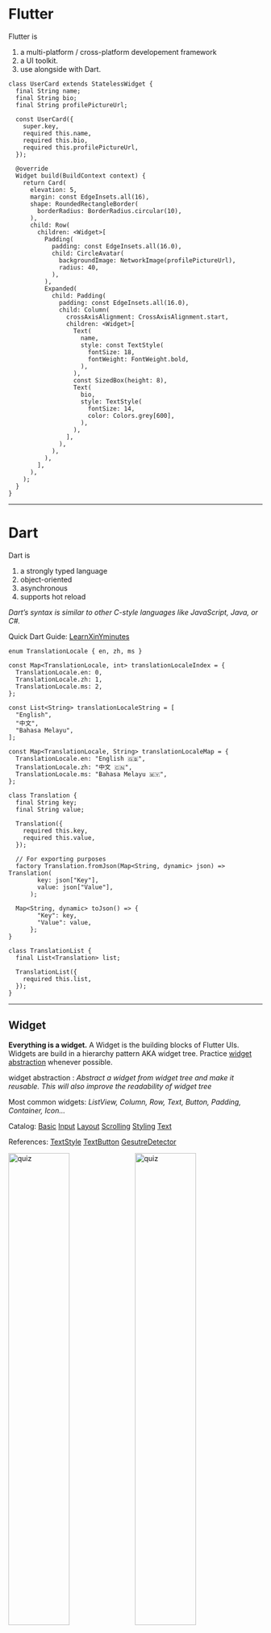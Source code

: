 # Flutter
Flutter is 
1. a multi-platform / cross-platform developement framework
2. a UI toolkit. 
3. use alongside with Dart.

```
class UserCard extends StatelessWidget {
  final String name;
  final String bio;
  final String profilePictureUrl;

  const UserCard({
    super.key,
    required this.name,
    required this.bio,
    required this.profilePictureUrl,
  });

  @override
  Widget build(BuildContext context) {
    return Card(
      elevation: 5,
      margin: const EdgeInsets.all(16),
      shape: RoundedRectangleBorder(
        borderRadius: BorderRadius.circular(10),
      ),
      child: Row(
        children: <Widget>[
          Padding(
            padding: const EdgeInsets.all(16.0),
            child: CircleAvatar(
              backgroundImage: NetworkImage(profilePictureUrl),
              radius: 40,
            ),
          ),
          Expanded(
            child: Padding(
              padding: const EdgeInsets.all(16.0),
              child: Column(
                crossAxisAlignment: CrossAxisAlignment.start,
                children: <Widget>[
                  Text(
                    name,
                    style: const TextStyle(
                      fontSize: 18,
                      fontWeight: FontWeight.bold,
                    ),
                  ),
                  const SizedBox(height: 8),
                  Text(
                    bio,
                    style: TextStyle(
                      fontSize: 14,
                      color: Colors.grey[600],
                    ),
                  ),
                ],
              ),
            ),
          ),
        ],
      ),
    );
  }
}
```
---
# Dart
Dart is 
1. a strongly typed language
2. object-oriented
3. asynchronous
4. supports hot reload

*Dart’s syntax is similar to other C-style languages like JavaScript, Java, or C#.*

Quick Dart Guide:
[LearnXinYminutes](https://learnxinyminutes.com/docs/dart/)

```
enum TranslationLocale { en, zh, ms }

const Map<TranslationLocale, int> translationLocaleIndex = {
  TranslationLocale.en: 0,
  TranslationLocale.zh: 1,
  TranslationLocale.ms: 2,
};

const List<String> translationLocaleString = [
  "English",
  "中文",
  "Bahasa Melayu",
];

const Map<TranslationLocale, String> translationLocaleMap = {
  TranslationLocale.en: "English 🇬🇧",
  TranslationLocale.zh: "中文 🇨🇳",
  TranslationLocale.ms: "Bahasa Melayu 🇲🇾",
};

class Translation {
  final String key;
  final String value;

  Translation({
    required this.key,
    required this.value,
  });

  // For exporting purposes
  factory Translation.fromJson(Map<String, dynamic> json) => Translation(
        key: json["Key"],
        value: json["Value"],
      );

  Map<String, dynamic> toJson() => {
        "Key": key,
        "Value": value,
      };
}

class TranslationList {
  final List<Translation> list;

  TranslationList({
    required this.list,
  });
}
```

---
## Widget
**Everything is a widget.** A Widget is the building blocks of Flutter UIs. Widgets are build in a hierarchy pattern AKA widget tree. Practice <u>widget abstraction</u> whenever possible.

widget abstraction
 : <i>Abstract a widget from widget tree and make it reusable. This will also improve the readability of widget tree</i>

Most common widgets: *ListView, Column, Row, Text, Button, Padding, Container, Icon...*

Catalog:
[Basic](https://docs.flutter.dev/ui/widgets/basics)
[Input](https://docs.flutter.dev/ui/widgets/input)
[Layout](https://docs.flutter.dev/ui/widgets/layout)
[Scrolling](https://docs.flutter.dev/ui/widgets/scrolling)
[Styling](https://docs.flutter.dev/ui/widgets/styling)
[Text](https://docs.flutter.dev/ui/widgets/text)


References:
[TextStyle](https://api.flutter.dev/flutter/painting/TextStyle-class.html)
[TextButton](https://api.flutter.dev/flutter/material/TextButton-class.html)
[GesutreDetector](https://api.flutter.dev/flutter/widgets/GestureDetector-class.html)

<img src="widget_0.webp" alt="quiz" width="49%"/>
<img src="widget_2.jpeg" alt="quiz" width="49%"/>

<br><br>

#### Types of Widgets
1. Stateless Widget
    Stateless widgets are immutable. Once they are built, their state cannot change.
    *E.g. Text, App Bar, Basic Button*
2. Stateful widgets can change their state during the app’s lifecycle. Responsive to user actions and other events.
    *E.g. Forms, Filter Buttons, Video Player*

*note: stateless widget and its data will still be mutated if its parent widget mutate.*

<img src="widget_1.png" alt="quiz" height="500px"/>

<br>Try to keep stateful widget as <u>small</u> as possible to reduce complexity. 

small
 : <i>the responsibility of the widget is minimal</i>

---
## Navigation

<u>**Navigator 1.0**</u>
Navigator 1.0 is simple and suitable for most apps. Navigate between screens with `push` and `pop`.
```
Navigator.of(context).push(
  MaterialPageRoute(
    builder: (BuildContext context) => HomeScreen(),
  ),
);
```
`Navigator.of(context).pop()`


<u>**Go Router**</u>
Go Router is one of the many navigation packages in Flutter. This is also what we are using in our projects, with some modifications. Firstly, We declares the routes by creating a `GoRoute` in the `GoRouter` Widget. 
```
/// The route configuration.
final GoRouter _router = GoRouter(
  routes: <RouteBase>[
    GoRoute(
      path: '/',
      builder: (BuildContext context, GoRouterState state) {
        return const HomeScreen();
      },
      routes: <RouteBase>[
        GoRoute(
          path: 'details',
          builder: (BuildContext context, GoRouterState state) {
            return const DetailsScreen();
          },
        ),
      ],
    ),
  ],
);

/// The main app.
class MyApp extends StatelessWidget {
  /// Constructs a [MyApp]
  const MyApp({super.key});

  @override
  Widget build(BuildContext context) {
    return MaterialApp.router(
      routerConfig: _router,
    );
  }
}
```

Navigate to another route with `context.go('/')`, return to previous route with `context.pop()`.

#### Pass Value to another route
<u>**Navigator 1.0**</u>
```
Navigator.of(context).push(
  MaterialPageRoute(
    builder: (BuildContext context) => HomeScreen(
      person: Person(
        id: "1",
        name: "Alex",
      ),
    ),
  ),
);
```

<u>**Go Router**</u>
```
context.go(
  '/',
  extra: Person(
    id: '1',
    name: 'Alex',
  ),
);
```

#### Access the value from another route
<u>**Navigator 1.0**</u>
```
/// Stateless
class HomeScreen extends StatelessWidget {
  final Person person;

  const HomeScreen({
    super.key,
    required this.person,
  });

  
  @override
  Widget build(BuildContext context) {
    return Text("Name: ${person.name}");
  }
}


/// Stateful
class HomeScreen extends StatefulWidget {
  final Person person;

  const HomeScreen({
    super.key,
    required this.person,
  });

  @override
  _HomeScreenState createState() => _HomeScreenState();
}

class _HomeScreenState extends State<HomeScreen> {
  @override
  Widget build(BuildContext context) {
    return Text("Name: ${widget.person.name}");
  }
}

```

<u>**Go Router**</u>
Need to declare it in the `GoRouter` widget.
```
GoRoute(
  path: '/',
  builder: (context, state) {
    // Retrieve the extra data
    final Person person = state.extra as Person;
    return HomeScreen(person: person);
  },
),

/// Same as Navigator 1.0
```

Refrence:
[Go Router](https://pub.dev/packages/go_router)

## Theme
Flutter default to Material3 theme, some of the Cupertino (iOS) styled widgets are support by Flutter team. Theme customization can be done in the `MaterialApp` Widget.

Reference:
[Cupertino Widget](https://docs.flutter.dev/ui/widgets/cupertino)
[Theme Customization Preview](https://appainter.dev/)

---
## State Management
State management in Flutter is about how your app handles and updates its <u>state</u>. For example, it could be user input, network responses, or data from a database. 

State Management is needed when a state from a part of the app is also used in other parts. For example, in a food delivery app, the checkout screen would need to know if user chosen delivery or pick up, in order to calculate the total price.

state
  : the information or data that influences the app’s behavior and appearance

There are many State Management approaches, but here are some of the more popular options:
1. [Providers](https://pub.dev/packages/provider)
2. [BLoC (Business Logic Component)](https://pub.dev/packages/bloc)
3. [Riverpod](https://pub.dev/packages/riverpod)

Refrence:
[InheritedWidget](https://docs.flutter.dev/get-started/fwe/state-management#using-inheritedwidget)

---

## Networking (API)
We need to handle each state of the API call, the **Loading** state, **Empty** state, and **Data** state.

<img src="network.png" alt="quiz"/>

### Mapping
In dart there is no built-in encoder/decoder for JSON. So we will have to prepare it for every class that needed to encode to JSON or decode from JSON.

Normally we will have an object what we use to map the response coming from API. Every fields of this object will be nullable. 

After creating the object that is based on API response, we will create an object that is cater for the App's usage. It will remove unnecessary fields and also allow you to rename the fields if needed.


### Model
```
class PlanResponse {
  final String? projectId;
  final String? projectName;
  final String? planId;
  final String? planName;
  final num? planPrice;
  final bool? isActive;

  PlanResponse({
    required this.projectId,
    required this.projectName,
    required this.planId,
    required this.planName,
    required this.planPrice,
    required this.isActive,
  })

  // .fromJson
}
```

### Entity
```
class Plan {
  final String projectId;
  final String projectName;
  final String id;
  final String name;
  final double price;
  final bool isAvailable;

  Plan({
    required this.projectId,
    required this.projectName,
    required this.id,
    required this.name,
    required this.price,
    required this.isAvailable,
  })

  // .toJson
}
```

---
